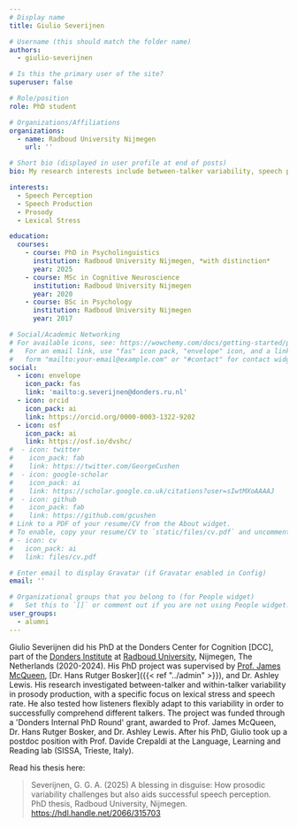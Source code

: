```yaml
---
# Display name
title: Giulio Severijnen

# Username (this should match the folder name)
authors:
  - giulio-severijnen

# Is this the primary user of the site?
superuser: false

# Role/position
role: PhD student

# Organizations/Affiliations
organizations:
  - name: Radboud University Nijmegen
    url: ''

# Short bio (displayed in user profile at end of posts)
bio: My research interests include between-talker variability, speech perception, and prosody.

interests:
  - Speech Perception
  - Speech Production
  - Prosody
  - Lexical Stress

education:
  courses:
    - course: PhD in Psycholinguistics
      institution: Radboud University Nijmegen, *with distinction*
      year: 2025
    - course: MSc in Cognitive Neuroscience
      institution: Radboud University Nijmegen
      year: 2020
    - course: BSc in Psychology
      institution: Radboud University Nijmegen
      year: 2017

# Social/Academic Networking
# For available icons, see: https://wowchemy.com/docs/getting-started/page-builder/#icons
#   For an email link, use "fas" icon pack, "envelope" icon, and a link in the
#   form "mailto:your-email@example.com" or "#contact" for contact widget.
social:
  - icon: envelope
    icon_pack: fas
    link: 'mailto:g.severijnen@donders.ru.nl'
  - icon: orcid
    icon_pack: ai
    link: https://orcid.org/0000-0003-1322-9202
  - icon: osf
    icon_pack: ai
    link: https://osf.io/dvshc/
#  - icon: twitter
#    icon_pack: fab
#    link: https://twitter.com/GeorgeCushen
#  - icon: google-scholar
#    icon_pack: ai
#    link: https://scholar.google.co.uk/citations?user=sIwtMXoAAAAJ
#  - icon: github
#    icon_pack: fab
#    link: https://github.com/gcushen
# Link to a PDF of your resume/CV from the About widget.
# To enable, copy your resume/CV to `static/files/cv.pdf` and uncomment the lines below.
# - icon: cv
#   icon_pack: ai
#   link: files/cv.pdf

# Enter email to display Gravatar (if Gravatar enabled in Config)
email: ''

# Organizational groups that you belong to (for People widget)
#   Set this to `[]` or comment out if you are not using People widget.
user_groups:
  - alumni
---
```


Giulio Severijnen did his PhD at the Donders Center for Cognition [DCC], part of the [Donders Institute](https://www.ru.nl/donders/) at [Radboud University](https://www.ru.nl), Nijmegen, The Netherlands (2020-2024). His PhD project was supervised by [Prof. James McQueen](https://www.ru.nl/english/people/mcqueen-j/), [Dr. Hans Rutger Bosker]({{< ref "../admin" >}}), and Dr. Ashley Lewis. His research investigated between-talker and within-talker variability in prosody production, with a specific focus on lexical stress and speech rate. He also tested how listeners flexibly adapt to this variability in order to successfully comprehend different talkers. The project was funded through a 'Donders Internal PhD Round' grant, awarded to Prof. James McQueen, Dr. Hans Rutger Bosker, and Dr. Ashley Lewis. After his PhD, Giulio took up a postdoc position with Prof. Davide Crepaldi at the Language, Learning and Reading lab (SISSA, Trieste, Italy).

Read his thesis here:

> Severijnen, G. G. A. (2025) A blessing in disguise: How prosodic variability challenges but also aids successful speech perception. PhD thesis, Radboud University, Nijmegen. https://hdl.handle.net/2066/315703
